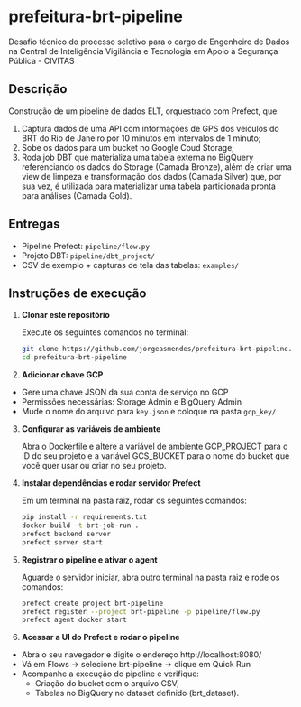 # prefeitura-brt-pipeline
Desafio técnico do processo seletivo para o cargo de Engenheiro de Dados na Central de Inteligência Vigilância e Tecnologia em Apoio à Segurança Pública - CIVITAS

## Descrição
Construção de um pipeline de dados ELT, orquestrado com Prefect, que:
1. Captura dados de uma API com informações de GPS dos veículos do BRT do Rio de Janeiro por 10 minutos em intervalos de 1 minuto;
2. Sobe os dados para um bucket no Google Coud Storage;
3. Roda job DBT que materializa uma tabela externa no BigQuery referenciando os dados do Storage (Camada Bronze), além de criar uma view de limpeza e transformação dos dados (Camada Silver) que, por sua vez, é utilizada para materializar uma tabela particionada pronta para análises (Camada Gold).

## Entregas
- Pipeline Prefect: `pipeline/flow.py`
- Projeto DBT: `pipeline/dbt_project/`
- CSV de exemplo + capturas de tela das tabelas: `examples/`

## Instruções de execução
1. **Clonar este repositório**  

   Execute os seguintes comandos no terminal:

   ```bash
   git clone https://github.com/jorgeasmendes/prefeitura-brt-pipeline.git
   cd prefeitura-brt-pipeline
2. **Adicionar chave GCP**
- Gere uma chave JSON da sua conta de serviço no GCP
- Permissões necessárias: Storage Admin e BigQuery Admin
- Mude o nome do arquivo para `key.json` e coloque na pasta `gcp_key/`

3. **Configurar as variáveis de ambiente**

    Abra o Dockerfile e altere a variável de ambiente GCP_PROJECT para o ID do seu projeto e a variável GCS_BUCKET para o nome do bucket que você quer usar ou criar no seu projeto.

4. **Instalar dependências e rodar servidor Prefect**

    Em um terminal na pasta raiz, rodar os seguintes comandos:

    ```bash
    pip install -r requirements.txt
    docker build -t brt-job-run .
    prefect backend server
    prefect server start
5. **Registrar o pipeline e ativar o agent**

    Aguarde o servidor iniciar, abra outro terminal na pasta raiz e rode os comandos:

    ```bash
    prefect create project brt-pipeline
    prefect register --project brt-pipeline -p pipeline/flow.py
    prefect agent docker start
6. **Acessar a UI do Prefect e rodar o pipeline**
- Abra o seu navegador e digite o endereço http://localhost:8080/
- Vá em Flows → selecione brt-pipeline → clique em Quick Run
- Acompanhe a execução do pipeline e verifique:
    - Criação do bucket com o arquivo CSV;
    - Tabelas no BigQuery no dataset definido (brt_dataset).